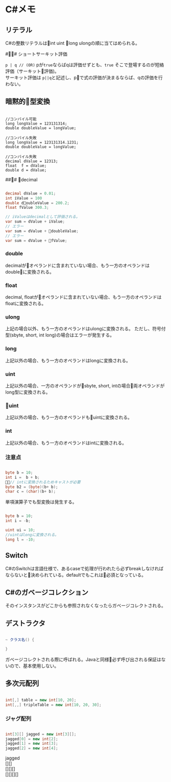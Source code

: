 # C#メモ

## リテラル

C#の整数リテラルはint uint long ulongの順に当てはめられる。

## ショートサーキット評価

```p | q // (OR)```
pが```true```ならばqは評価せずとも、```true```
そこで登場するのが短絡評価（サーキット評価)。  
サーキット評価は ```p||q```と記述し、pで式の評価が決まるならば、qの評価を行わない。

## 暗黙的型変換

```C#

//コンパイル可能
long longValue = 123131314;
double doubleValue = longValue;

//コンパイル失敗
long longValue = 123131314.1231;
double doubleValue = longValue;

//コンパイル失敗
decimal dValue = 12313;
float  f = dValue;
double d = dValue;

```

### decimal

```C#

decimal dValue = 0.01;
int iValue = 100
double doubleValue = 200.2;
float fValue 300.3;

// iValueはdecimalとして評価される。
var sum = dValue + iValue;
// エラー
var sum = dValue + doubleValue;
// エラー
var sum = dValue + fValue;

```

### double

decimalがオペランドに含まれていない場合、もう一方のオペランドはdoubleに変換される。

### float

decimal, floatがオペランドに含まれていない場合、もう一方のオペランドはfloatに変換される。

### ulong

上記の場合以外、もう一方のオペランドはulongに変換される。
ただし、符号付型(sbyte, short, int long)の場合はエラーが発生する。

### long

上記以外の場合、もう一方のオペランドはlongに変換される。

### uint

上記以外の場合、一方のオペランドがsbyte, short, intの場合両オペランドがlong型に変換される。

### uint

上記以外の場合、もう一方のオペランドもuintに変換される。

### int

上記以外の場合、もう一方のオペランドはintに変換される。

### 注意点

```C#

byte b = 10;
int i =  b + b;
// intに変換されるためキャストが必要
byte b2 = (byte)(b+ b);
char c = (char)(b+ b);

```

単項演算子でも型変換は発生する。  

```C#

byte b = 10;
int i = -b;

uint ui = 10;
//uintはlongに変換される。
long l = -10;

```

## Switch

C#のSwitchは言語仕様で、あるcaseで処理が行われたら必ずbreakしなければならないと決められている。defaultでもこれは必須となっている。

## C#のガベージコレクション
そのインスタンスがどこからも参照されなくなったらガベージコレクトされる。

## デストラクタ

```C#

~ クラス名() {

}

```
ガベージコレクトされる際に呼ばれる。Javaと同様必ず呼び出される保証はないので、基本使用しない。

## 多次元配列

```C#

int[,] table = new int[10, 20];
int[,,] tripleTable = new int[10, 20, 30];

```

### ジャグ配列

```C#

int[3][] jagged = new int[3][];
jagged[0] = new int[2];
jagged[1] = new int[3];
jagged[2] = new int[4];

```
jagged  
[][]  
[][][]  
[][][][]  

